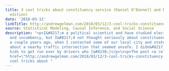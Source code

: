 ```yaml
---
title: 3 cool tricks about constituency service (Daniel O’Donnell and Nick O’Neill
  edition)
date: '2018-03-12'
linkTitle: http://andrewgelman.com/2018/03/12/3-cool-tricks-constituency-service/
source: Statistical Modeling, Causal Inference, and Social Science
description: "<p>I&#8217;m a political scientist and have studied electoral politics
  and incumbency, but I&#8217;d not thought seriously about constituency service until
  a couple years ago, when I contacted some of our local city and state representatives
  about a nearby traffic intersection that seemed unsafe. I didn&#8217;t want any
  kids to get run over by drivers who [&#8230;]</p>\n<p>The post <a rel=\"nofollow\"
  href=\"http://andrewgelman.com/2018/03/12/3-cool-tricks-constituency-service/\">3
  cool tricks about "
---
```


